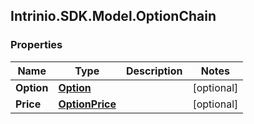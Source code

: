## Intrinio.SDK.Model.OptionChain
### Properties

Name | Type | Description | Notes
------------ | ------------- | ------------- | -------------
**Option** | [**Option**](Option.md) |  | [optional] 
**Price** | [**OptionPrice**](OptionPrice.md) |  | [optional] 

